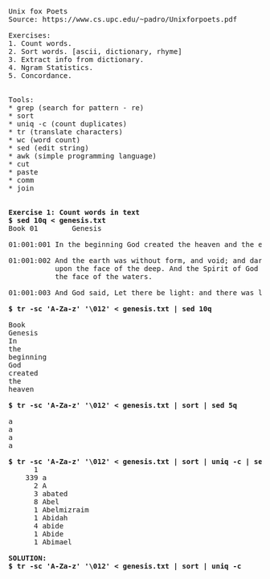 <pre>
Unix fox Poets
Source: https://www.cs.upc.edu/~padro/Unixforpoets.pdf

Exercises:
1. Count words.
2. Sort words. [ascii, dictionary, rhyme]
3. Extract info from dictionary.
4. Ngram Statistics.
5. Concordance.


Tools:
* grep (search for pattern - re)
* sort
* uniq -c (count duplicates)
* tr (translate characters)
* wc (word count)
* sed (edit string)
* awk (simple programming language)
* cut
* paste
* comm
* join


<b>Exercise 1: Count words in text</b>
<b>$ sed 10q < genesis.txt</b>
Book 01        Genesis

01:001:001 In the beginning God created the heaven and the earth.

01:001:002 And the earth was without form, and void; and darkness was
           upon the face of the deep. And the Spirit of God moved upon
           the face of the waters.

01:001:003 And God said, Let there be light: and there was light.

<b>$ tr -sc 'A-Za-z' '\012' &lt; genesis.txt | sed 10q</b>

Book
Genesis
In
the
beginning
God
created
the
heaven

<b>$ tr -sc 'A-Za-z' '\012' &lt; genesis.txt | sort | sed 5q</b>

a
a
a
a

<b>$ tr -sc 'A-Za-z' '\012' &lt; genesis.txt | sort | uniq -c | sed 10q</b>
      1 
    339 a
      2 A
      3 abated
      8 Abel
      1 Abelmizraim
      1 Abidah
      4 abide
      1 Abide
      1 Abimael

<b>SOLUTION:</b>
<b>$ tr -sc 'A-Za-z' '\012' &lt; genesis.txt | sort | uniq -c</b>
</pre> 
